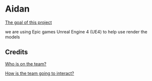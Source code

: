 # Aidan

[The goal of this project](https://www.lewis.education/?cpsc=sp22-cpsc-49200-001&hide-nav=y#/activity/aidan)

we are using Epic games Unreal Engine 4 (UE4) to help use render the models

## Credits

[Who is on the team?](./TEAM.md)

[How is the team going to interact?](./PROCESS.md)
